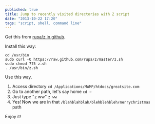 ```yaml
---
published: true
title: Jump to recently visited directories with Z script
date: "2013-10-22 17:20"
tags: "script, shell, command line"
---
```


Get this from [rupa/z in github](https://github.com/rupa/z).

Install this way:

    cd /usr/bin
    sudo curl -O https://raw.github.com/rupa/z/master/z.sh
    sudo chmod 775 z.sh
    . /usr/bin/z.sh
    
Use this way.

1. Access directory `cd /Applications/MAMP/htdocs/greatsite.com`
2. Go to another path, let's say home  `cd ~`
3. Just type "z ww" `z ww`
4. Yes! Now we are in that `/blahblahblah/blehblehbleh/merrychristmas` path

Enjoy it!